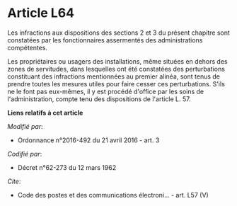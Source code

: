 # Article L64

Les infractions aux dispositions des sections 2 et 3 du présent chapitre sont constatées par les fonctionnaires assermentés
des administrations compétentes. 

Les propriétaires ou usagers des installations, même situées en dehors des zones de servitudes, dans lesquelles ont été
constatées des perturbations constituant des infractions mentionnées au premier alinéa, sont tenus de prendre toutes les
mesures utiles pour faire cesser ces perturbations. S'ils ne le font pas eux-mêmes, il y est procédé d'office par les soins
de l'administration, compte tenu des dispositions de l'article L. 57.

**Liens relatifs à cet article**

_Modifié par_:

  - Ordonnance n°2016-492 du 21 avril 2016 - art. 3

_Codifié par_:

  - Décret n°62-273 du 12 mars 1962

_Cite_:

  - Code des postes et des communications électroni... - art. L57 (V)
